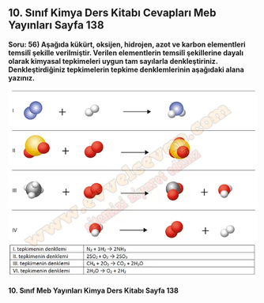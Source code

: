 ## 10. Sınıf Kimya Ders Kitabı Cevapları Meb Yayınları Sayfa 138

**Soru: 56) Aşağıda kükürt, oksijen, hidrojen, azot ve karbon elementleri temsilî şekille verilmiştir. Verilen elementlerin temsilî şekillerine dayalı olarak kimyasal tepkimeleri uygun tam sayılarla denkleştiriniz. Denkleştirdiğiniz tepkimelerin tepkime denklemlerinin aşağıdaki alana yazınız.**

![](./image1.webp)

**10. Sınıf Meb Yayınları Kimya Ders Kitabı Sayfa 138**
